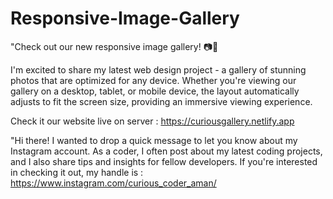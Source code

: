 # Responsive-Image-Gallery
"Check out our new responsive image gallery! 📷🌟

I'm excited to share my latest web design project - a gallery of stunning photos that are optimized for any device. Whether you're viewing our gallery on a desktop, tablet, or mobile device, the layout automatically adjusts to fit the screen size, providing an immersive viewing experience.

Check it our website live on server : https://curiousgallery.netlify.app

"Hi there! I wanted to drop a quick message to let you know about my Instagram account. As a coder, I often post about my latest coding projects, and I also share tips and insights for fellow developers. 
If you're interested in checking it out, my handle is : https://www.instagram.com/curious_coder_aman/
